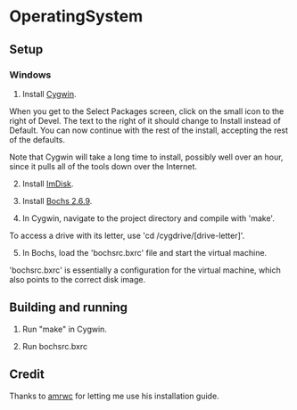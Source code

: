 # OperatingSystem

## Setup
### Windows

1. Install [Cygwin](https://cygwin.com/install.html).

When you get to the Select Packages screen, click on the small icon to the right of Devel. The text to the right of it should change to Install instead of Default. You can now continue with the rest of the install, accepting the rest of the defaults.

Note that Cygwin will take a long time to install, possibly well over an hour, since it pulls all of the tools down over the Internet.

2. Install [ImDisk](http://www.ltr-data.se/opencode.html/#ImDisk).

3. Install [Bochs 2.6.9](https://sourceforge.net/projects/bochs/files/bochs/2.6.9).

4. In Cygwin, navigate to the project directory and compile with 'make'.

To access a drive with its letter, use 'cd /cygdrive/[drive-letter]'.

5. In Bochs, load the 'bochsrc.bxrc' file and start the virtual machine.

'bochsrc.bxrc' is essentially a configuration for the virtual machine, which also points to the correct disk image.

## Building and running

1. Run "make" in Cygwin.

2. Run bochsrc.bxrc

## Credit

Thanks to [amrwc](https://github.com/amrwc) for letting me use his installation guide.
